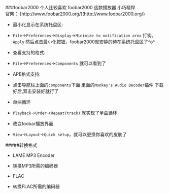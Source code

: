 ###foobar2000
个人比较喜欢 foobar2000 这款播放器 小巧精悍     
官网： [http://www.foobar2000.org/](http://www.foobar2000.org/)

* 最小化显示在系统托盘区:
 - `File`->`Preferences`->`Display`->`Minimize to notification area` 打钩。`Apply` 然后点击最小化按钮，foobar2000就安静的待在系统托盘区了^o^

* 查看支持的格式:
 - `File`->`Preferences`->`Components` 就可以看到了

* APE格式支持:
 - 点击导航栏上面的`components`下面 里面的`Monkey's Audio Decoder`插件 下载好后,双击安装好就行了

* 单曲循环
 - `Playback`->`Order`->`Repeat(track)` 就实现了单曲循环

* 改变foobar播放界面          
 - `View`->`Layout`->`Quick setup`，就可以更换你喜欢的皮肤了             

#####转换格式

* LAME MP3 Encoder
 - 转换MP3所需的编码器

* FLAC
 - 转换FLAC所需的编码器

